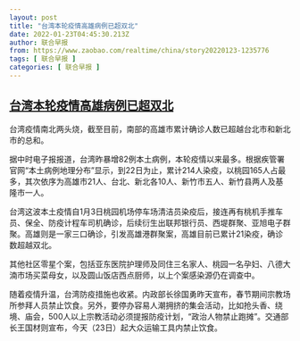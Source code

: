 ```yaml
---
layout: post
title: "台湾本轮疫情高雄病例已超双北"
date: 2022-01-23T04:45:30.213Z
author: 联合早报
from: https://www.zaobao.com/realtime/china/story20220123-1235776
tags: [ 联合早报 ]
categories: [ 联合早报 ]
---
```

<!--1642927500000-->
[台湾本轮疫情高雄病例已超双北](https://www.zaobao.com/realtime/china/story20220123-1235776)
------

<div>
<p>台湾疫情南北两头烧，截至目前，南部的高雄市累计确诊人数已超越台北市和新北市的总和。</p><p>据中时电子报报道，台湾昨暴增82例本土病例，本轮疫情以来最多。根据疾管署官网“本土病例地理分布”显示，到22日为止，累计214人染疫，以桃园165人占最多，其次依序为高雄市21人、台北、新北各10人、新竹市五人、新竹县两人及基隆市一人。</p><p>台湾这波本土疫情自1月3日桃园机场停车场清洁员染疫后，接连再有桃机手推车员、保全、防疫计程车司机确诊，后续衍生出联邦银行员、西堤群聚、亚旭电子群聚。高雄则是一家三口确诊，引发高雄港群聚案，高雄目前已累计21染疫，确诊数超越双北。</p><section id="imu"><div id="dfp-ad-imu1">        </div></section><p>其他社区零星个案，包括亚东医院护理师及同住三名家人、桃园一名孕妇、八德大湳市场买菜母女，以及圆山饭店西点厨师，以上个案感染源仍在调查中。</p><p>随着疫情升温，台湾防疫措施也收紧。内政部长徐国勇昨天宣布，春节期间宗教场所参拜人员禁止饮食。另外，要停办容易人潮拥挤的集会活动，比如抢头香、绕境、庙会，500人以上宗教活动必须提报防疫计划，“政治人物禁止跑摊”。交通部长王国材则宣布，今天（23日）起大众运输工具内禁止饮食。</p>      <div class="cx_paywall_placeholder" id="sph_cdp_40"></div>
</div>
